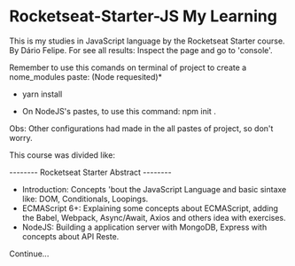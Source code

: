 # Rocketseat-Starter-JS My Learning
This is my studies in JavaScript language by the Rocketseat Starter course. By Dário Felipe.
For see all results: Inspect the page and go to 'console'.

Remember to use this comands on terminal of project to create a nome_modules paste: (Node requesited)*
  - yarn install
  
  - On NodeJS's pastes, to use this command: npm init .
  
Obs: Other configurations had made in the all pastes of project, so don't worry.

This course was divided like:

-------- Rocketseat Starter Abstract --------
 - Introduction: Concepts 'bout the JavaScript Language and basic sintaxe like: DOM, Conditionals, Loopings. 
 - ECMAScript 6+: Explaining some concepts about ECMAScript, adding the Babel, Webpack, Async/Await, Axios and others idea with exercises.
 - NodeJS: Building a application server with MongoDB, Express with concepts about API Reste.
 
Continue...
